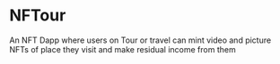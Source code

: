 # NFTour
An NFT Dapp where users on Tour or travel can mint video and picture NFTs of place they visit and make residual income from them
